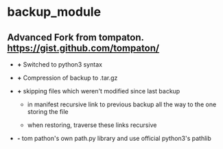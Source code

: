 # backup_module
**Advanced Fork from tompaton. https://gist.github.com/tompaton/**
--

  * **+** Switched to python3 syntax

  * **+** Compression of backup to .tar.gz

  * **+** skipping files which weren't modified since last backup

    * in manifest recursive link to previous backup all the way to the one storing the file
    
    * when restoring, traverse these links recursive

  * **-**  tom pathon's own path.py library and use official python3's pathlib
